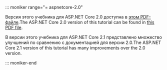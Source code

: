 ::: moniker range="= aspnetcore-2.0"

<span data-ttu-id="8d390-101">Версия этого учебника для ASP.NET Core 2.0 доступна в [этом PDF-файле](https://github.com/aspnet/Docs/tree/master/aspnetcore/data/ef-rp/intro/PDF-6-18-18.pdf).</span><span class="sxs-lookup"><span data-stu-id="8d390-101">The ASP.NET Core 2.0 version of this tutorial can be found in [this PDF file](https://github.com/aspnet/Docs/tree/master/aspnetcore/data/ef-rp/intro/PDF-6-18-18.pdf).</span></span>

<span data-ttu-id="8d390-102">В версии этого учебника для ASP.NET Core 2.1 представлено множество улучшений по сравнению с документацией для версии 2.0.</span><span class="sxs-lookup"><span data-stu-id="8d390-102">The ASP.NET Core 2.1 version of this tutorial has many improvements over the 2.0 version.</span></span>

::: moniker-end

